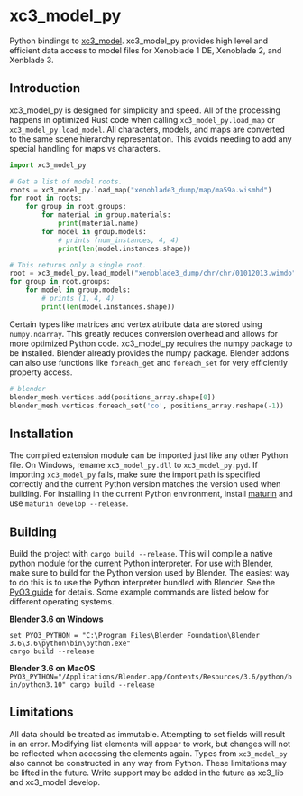# xc3_model_py
Python bindings to [xc3_model](https://github.com/ScanMountGoat/xc3_lib). xc3_model_py provides high level and efficient data access to model files for Xenoblade 1 DE, Xenoblade 2, and Xenblade 3.

## Introduction
xc3_model_py is designed for simplicity and speed. All of the processing happens in optimized Rust code when calling `xc3_model_py.load_map` or `xc3_model_py.load_model`. All characters, models, and maps are converted to the same scene hierarchy representation. This avoids needing to add any special handling for maps vs characters. 

```python
import xc3_model_py

# Get a list of model roots.
roots = xc3_model_py.load_map("xenoblade3_dump/map/ma59a.wismhd")
for root in roots:
    for group in root.groups:
        for material in group.materials:
            print(material.name)
        for model in group.models:
            # prints (num_instances, 4, 4)
            print(len(model.instances.shape))

# This returns only a single root.
root = xc3_model_py.load_model("xenoblade3_dump/chr/chr/01012013.wimdo")
for group in root.groups:
    for model in group.models:
        # prints (1, 4, 4)
        print(len(model.instances.shape))
```

Certain types like matrices and vertex atribute data are stored using `numpy.ndarray`. This greatly reduces conversion overhead and allows for more optimized Python code. xc3_model_py requires the numpy package to be installed. Blender already provides the numpy package. Blender addons can also use functions like `foreach_get` and `foreach_set` for very efficiently property access.

```python
# blender
blender_mesh.vertices.add(positions_array.shape[0])
blender_mesh.vertices.foreach_set('co', positions_array.reshape(-1))
```

## Installation
The compiled extension module can be imported just like any other Python file. On Windows, rename `xc3_model_py.dll` to `xc3_model_py.pyd`. If importing `xc3_model_py` fails, make sure the import path is specified correctly and the current Python version matches the version used when building. For installing in the current Python environment, install [maturin](https://github.com/PyO3/maturin) and use `maturin develop --release`.

## Building
Build the project with `cargo build --release`. This will compile a native python module for the current Python interpreter. For use with Blender, make sure to build for the Python version used by Blender. The easiest way to do this is to use the Python interpreter bundled with Blender. See the [PyO3 guide](https://pyo3.rs/main/building_and_distribution) for details. Some example commands are listed below for different operating systems. 

**Blender 3.6 on Windows**  
```
set PYO3_PYTHON = "C:\Program Files\Blender Foundation\Blender 3.6\3.6\python\bin\python.exe"
cargo build --release
```

**Blender 3.6 on MacOS**  
`PYO3_PYTHON="/Applications/Blender.app/Contents/Resources/3.6/python/bin/python3.10" cargo build --release`

## Limitations
All data should be treated as immutable. Attempting to set fields will result in an error. Modifying list elements will appear to work, but changes will not be reflected when accessing the elements again. Types from `xc3_model_py` also cannot be constructed in any way from Python. These limitations may be lifted in the future. Write support may be added in the future as xc3_lib and xc3_model develop. 
